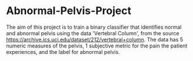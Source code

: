 # Abnormal-Pelvis-Project
The aim of this project is to train a binary classifier that identifies normal and abnormal pelvis using the data 'Vertebral Column', from the source https://archive.ics.uci.edu/dataset/212/vertebral+column. The data has 5 numeric measures of the pelvis, 1 subjective metric for the pain the patient experiences, and the label for abnormal pelvis.
